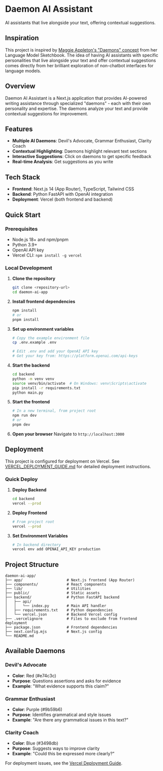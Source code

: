 # Daemon AI Assistant

AI assistants that live alongside your text, offering contextual suggestions.

## Inspiration

This project is inspired by [Maggie Appleton's "Daemons" concept](https://maggieappleton.com/lm-sketchbook) from her Language Model Sketchbook. The idea of having AI assistants with specific personalities that live alongside your text and offer contextual suggestions comes directly from her brilliant exploration of non-chatbot interfaces for language models.

## Overview

Daemon AI Assistant is a Next.js application that provides AI-powered writing assistance through specialized "daemons" - each with their own personality and expertise. The daemons analyze your text and provide contextual suggestions for improvement.

## Features

- **Multiple AI Daemons**: Devil's Advocate, Grammar Enthusiast, Clarity Coach
- **Contextual Highlighting**: Daemons highlight relevant text sections
- **Interactive Suggestions**: Click on daemons to get specific feedback
- **Real-time Analysis**: Get suggestions as you write

## Tech Stack

- **Frontend**: Next.js 14 (App Router), TypeScript, Tailwind CSS
- **Backend**: Python FastAPI with OpenAI integration
- **Deployment**: Vercel (both frontend and backend)

## Quick Start

### Prerequisites

- Node.js 18+ and npm/pnpm
- Python 3.9+
- OpenAI API key
- Vercel CLI: `npm install -g vercel`

### Local Development

1. **Clone the repository**
   ```bash
   git clone <repository-url>
   cd daemon-ai-app
   ```

2. **Install frontend dependencies**
   ```bash
   npm install
   # or
   pnpm install
   ```

3. **Set up environment variables**
   ```bash
   # Copy the example environment file
   cp .env.example .env
   
   # Edit .env and add your OpenAI API key
   # Get your key from: https://platform.openai.com/api-keys
   ```

4. **Start the backend**
   ```bash
   cd backend
   python -m venv venv
   source venv/bin/activate  # On Windows: venv\Scripts\activate
   pip install -r requirements.txt
   python main.py
   ```

5. **Start the frontend**
   ```bash
   # In a new terminal, from project root
   npm run dev
   # or
   pnpm dev
   ```

6. **Open your browser**
   Navigate to `http://localhost:3000`

## Deployment

This project is configured for deployment on Vercel. See [VERCEL_DEPLOYMENT_GUIDE.md](./VERCEL_DEPLOYMENT_GUIDE.md) for detailed deployment instructions.

### Quick Deploy

1. **Deploy Backend**
   ```bash
   cd backend
   vercel --prod
   ```

2. **Deploy Frontend**
   ```bash
   # From project root
   vercel --prod
   ```

3. **Set Environment Variables**
   ```bash
   # In backend directory
   vercel env add OPENAI_API_KEY production
   ```

## Project Structure

```
daemon-ai-app/
├── app/                    # Next.js frontend (App Router)
├── components/             # React components
├── lib/                    # Utilities
├── public/                 # Static assets
├── backend/                # Python FastAPI backend
│   ├── api/
│   │   └── index.py        # Main API handler
│   ├── requirements.txt    # Python dependencies
│   └── vercel.json         # Backend Vercel config
├── .vercelignore           # Files to exclude from frontend deployment
├── package.json            # Frontend dependencies
├── next.config.mjs         # Next.js config
└── README.md
```

## Available Daemons

### Devil's Advocate
- **Color**: Red (#e74c3c)
- **Purpose**: Questions assertions and asks for evidence
- **Example**: "What evidence supports this claim?"

### Grammar Enthusiast
- **Color**: Purple (#9b59b6)
- **Purpose**: Identifies grammatical and style issues
- **Example**: "Are there any grammatical issues in this text?"

### Clarity Coach
- **Color**: Blue (#3498db)
- **Purpose**: Suggests ways to improve clarity
- **Example**: "Could this be expressed more clearly?"

For deployment issues, see the [Vercel Deployment Guide](./VERCEL_DEPLOYMENT_GUIDE.md).
